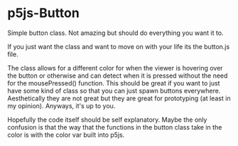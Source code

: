 # p5js-Button
Simple button class. Not amazing but should do everything you want it to.

If you just want the class and want to move on with your life its the button.js file.

The class allows for a different color for when the viewer is hovering over the button or otherwise and can detect when it is pressed without the need for the mousePressed() function. This should be great if you want to just have some kind of class so that you can just spawn buttons everywhere. Aesthetically they are not great but they are great for prototyping (at least in my opinion). Anyways, it's up to you. 

Hopefully the code itself should be self explanatory. Maybe the only confusion is that the way that the functions in the button class take in the color is with the color var built into p5js.
